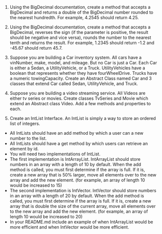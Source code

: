 1. Using the BigDecimal documentation, create a method that accepts a BigDecimal and returns a double of the BigDecimal number rounded to the nearest hundredth.
For example, 4.2545 should return 4.25.

2. Using the BigDecimal documentation, create a method that accepts a BigDecimal, reverses the sign (if the parameter is positive, the result should be negative and vice versa), rounds the number to the nearest tenth and returns the result. For example, 1.2345 should return -1.2 and -45.67 should return 45.7.

3. Suppose you are building a Car inventory system. All cars have a vinNumber, make, model, and mileage. But no Car is just a Car. Each Car is either a Sedan, a UtilityVehicle, or a Truck. UtilityVehicles have a boolean that represents whether they have fourWheelDrive. Trucks have a numeric towingCapacity. Create an Abstract Class named Car and 3 classes that extend Car called Sedan, UtilityVehicle, and Truck.

4. Suppose you are building a video streaming service. All Videos are either tv series or movies. Create classes TvSeries and Movie which extend an Abstract class Video. Add a few methods and properties to each.

5. Create an IntList Interface. An IntList is simply a way to store an ordered list of integers.
- All IntLists should have an add method by which a user can a new number to the list.
- All IntLists should have a get method by which users can retrieve an element by id.
- You will need two implementations of IntList.
- The first implementation is IntArrayList. IntArrayList should store numbers in an array with a length of 10 by default. When the add method is called, you must first determine if the array is full. If it is, create a new array that is 50% larger, move all elements over to the new array and add the new element. (for example, an array of length 10 would be increased to 15)
- The second implementation is IntVector. IntVector should store numbers in an array with a length of 20 by default. When the add method is called, you must first determine if the array is full. If it is, create a new array that is double the size of the current array, move all elements over to the new array and add the new element. (for example, an array of length 10 would be increased to 20)
- In your README.md include an example of when IntArrayList would be more efficient and when IntVector would be more efficient.
